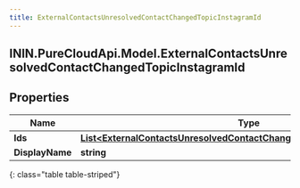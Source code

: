 ```yaml
---
title: ExternalContactsUnresolvedContactChangedTopicInstagramId
---
```

## ININ.PureCloudApi.Model.ExternalContactsUnresolvedContactChangedTopicInstagramId

## Properties

|Name | Type | Description | Notes|
|------------ | ------------- | ------------- | -------------|
| **Ids** | [**List&lt;ExternalContactsUnresolvedContactChangedTopicInstagramScopedId&gt;**](ExternalContactsUnresolvedContactChangedTopicInstagramScopedId.html) |  | [optional] |
| **DisplayName** | **string** |  | [optional] |
{: class="table table-striped"}


